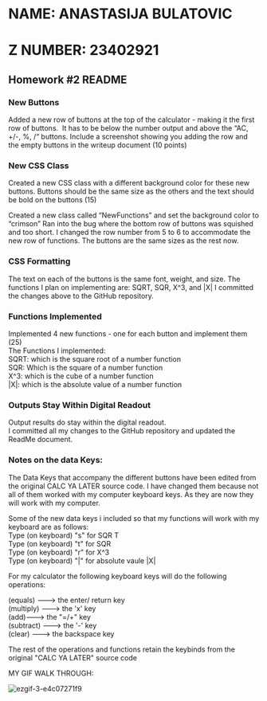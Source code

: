 # NAME: ANASTASIJA BULATOVIC 
# Z NUMBER: 23402921

## Homework #2 README
### New Buttons
 Added a new row of buttons at the top of the calculator - making it the first row of buttons.  It has to be below the number output and above the “AC, +/-, %, /“ buttons. Include a screenshot showing you adding the row and the empty buttons in the writeup document (10 points)
	
### New CSS Class
Created a new CSS class with a different background color for these new buttons. Buttons should be the same size as the others and the text should be bold on the buttons (15) <br/>

Created a new class called “NewFunctions” and set the background color to “crimson”
Ran into the bug where the bottom row of buttons was squished and too short. I changed the row number from 5 to 6 to accommodate the new row of functions. The buttons are the same sizes as the rest now. 

### CSS Formatting
The text on each of the buttons is the same font, weight, and size. The functions I plan on implementing are: SQRT, SQR, X^3, and |X|
I committed the changes above to the GitHub repository. 

### Functions Implemented
Implemented 4 new functions - one for each button and implement them (25)<br/>
The Functions I implemented:<br/>
SQRT: which is the square root of a number function <br/>
SQR: Which is the square of a number function <br/>
X^3: which is the cube of a number function <br/>
|X|: which is the absolute value of a number function <br/>

### Outputs Stay Within Digital Readout
Output results do stay within the digital readout. <br/>
I committed all my changes to the GitHub repository and updated the ReadMe document.<br/>

### Notes on the data Keys:
The Data Keys that accompany the different buttons have been edited from the original CALC YA LATER source code. I have changed them because not all of them worked with my computer keyboard keys.  As they are now they will work with my computer. <br/>

Some of the new data keys i included so that my functions will work with my keyboard are as follows:<br/>
Type (on keyboard) "s" for SQR T<br/>
Type (on keyboard) "t" for SQR <br/>
Type (on keyboard) "r" for X^3 <br/>
Type (on keyboard) "|" for absolute vaule |X| <br/>

For my calculator the following keyboard keys will do the following operations: <br/>

(equals) ---> the enter/ return  key <br/>
(multiply) ---> the 'x' key <br/>
(add)---> the "=/+" key <br/>
(subtract) ---> the '-' key <br/>
(clear) ---> the backspace key <br/>

The rest of the operations and functions retain the keybinds from the original "CALC YA LATER" source code <br/>

MY GIF WALK THROUGH:

![ezgif-3-e4c07271f9](https://user-images.githubusercontent.com/66039575/216895597-68591cbb-d6b2-40af-abdc-b088f9cb7d2e.gif)


